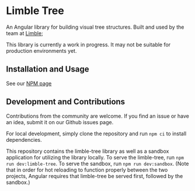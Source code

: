 # Limble Tree

An Angular library for building visual tree structures. Built and used by the team at [Limble](https://limblecmms.com/);

This library is currently a work in progress. It may not be suitable for production environments yet.

## Installation and Usage

See our [NPM page](https://www.npmjs.com/package/@limble/limble-tree)

## Development and Contributions

Contributions from the community are welcome. If you find an issue or have an idea, submit it on our Github issues page.

For local development, simply clone the repository and run `npm ci` to install dependencies.

This repository contains the limble-tree library as well as a sandbox application for utilizing the library locally. To serve the limble-tree, run `npm run dev:limble-tree`. To serve the sandbox, run `npm run dev:sandbox`. (Note that in order for hot reloading to function properly between the two projects, Angular requires that limble-tree be served first, followed by the sandbox.)
